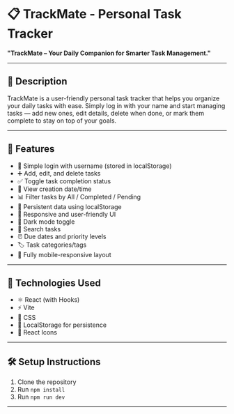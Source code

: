 # 📋 TrackMate - Personal Task Tracker

**"TrackMate – Your Daily Companion for Smarter Task Management."**

---

## 🧾 Description

TrackMate is a user-friendly personal task tracker that helps you organize your daily tasks with ease. Simply log in with your name and start managing tasks — add new ones, edit details, delete when done, or mark them complete to stay on top of your goals.

---

## 🚀 Features

- 🔐 Simple login with username (stored in localStorage)
- ➕ Add, edit, and delete tasks
- ✅ Toggle task completion status
- 📄 View creation date/time
- 📊 Filter tasks by All / Completed / Pending
- 💾 Persistent data using localStorage
- 🎨 Responsive and user-friendly UI
- 🌙 Dark mode toggle
- 🔎 Search tasks
- ⏰ Due dates and priority levels
- 🏷️ Task categories/tags
- 📱 Fully mobile-responsive layout

---

## 🧰 Technologies Used

- ⚛️ React (with Hooks)
- ⚡ Vite
- 🧩 CSS
- 🔐 LocalStorage for persistence
- 🎨 React Icons

---

## 🛠️ Setup Instructions

1. Clone the repository
2. Run `npm install`
3. Run `npm run dev`

---

